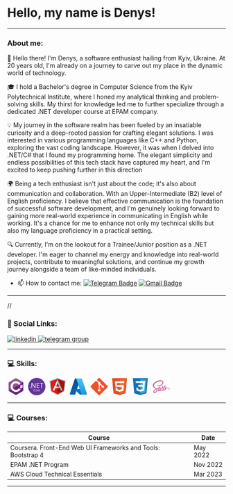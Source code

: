 # Hello, my name is Denys!

---

### About me:

👋 Hello there! I'm Denys, a software enthusiast hailing from Kyiv, Ukraine. At 20 years old, I'm already on a journey to carve out my place in the dynamic world of technology.

🎓 I hold a Bachelor's degree in Computer Science from the Kyiv Polytechnical Institute, where I honed my analytical thinking and problem-solving skills. My thirst for knowledge led me to further specialize through a dedicated .NET developer course at EPAM company.

💡 My journey in the software realm has been fueled by an insatiable curiosity and a deep-rooted passion for crafting elegant solutions. I was interested in various programming languages like C++ and Python, exploring the vast coding landscape. However, it was when I delved into .NET/C# that I found my programming home. The elegant simplicity and endless possibilities of this tech stack have captured my heart, and I'm excited to keep pushing further in this direction

🌍 Being a tech enthusiast isn't just about the code; it's also about communication and collaboration. With an Upper-Intermediate (B2) level of English proficiency. I believe that effective communication is the foundation of successful software development, and I'm genuinely looking forward to gaining more real-world experience in communicating in English while working. It's a chance for me to enhance not only my technical skills but also my language proficiency in a practical setting.

🔍 Currently, I'm on the lookout for a Trainee/Junior position as a .NET developer. I'm eager to channel my energy and knowledge into real-world projects, contribute to meaningful solutions, and continue my growth journey alongside a team of like-minded individuals.




- :mailbox: How to contact me:  [![Telegram Badge](https://img.shields.io/badge/den_pavski-blue?style=flat&logo=Telegram&logoColor=white)](https://t.me/den_pavski) [![Gmail Badge](https://img.shields.io/badge/-Gmail-red?style=flat&logo=Gmail&logoColor=white)](mailto:den.pavski@gmail.com)

---
//
### 🤝 Social Links:

  <div id="badges">
    <a href="https://www.linkedin.com/in/denys-pavskyi-048a09211/" target="_blank">
      <img src="https://cdn-icons-png.flaticon.com/512/2504/2504799.png" width="40" height="40" alt="linkedin" />
    </a>
    <a href="https://t.me/den_pavski" target="_blank">
      <img src="https://cdn-icons-png.flaticon.com/512/2111/2111646.png" width="40" height="40" alt="telegram group" />
    </a>
    
  </div>

---

### 💻 Skills:

<div>
  <img src="https://github.com/devicons/devicon/blob/master/icons/csharp/csharp-original.svg" title="csharp" alt="csharp" width="40" height="40"/>&nbsp;
  <img src="https://github.com/devicons/devicon/blob/master/icons/dotnetcore/dotnetcore-original.svg" title="dotnet" alt="dotnet" width="40" height="40"/>&nbsp;
  <img src="https://github.com/devicons/devicon/blob/master/icons/angularjs/angularjs-original.svg" title="angular" alt="angular" width="40" height="40"/>&nbsp;
  <img src="https://github.com/devicons/devicon/blob/master/icons/azure/azure-original.svg" title="azure" alt="azure" width="40" height="40"/>&nbsp;
  <img src="https://github.com/devicons/devicon/blob/master/icons/git/git-original.svg" title="git" alt="git" width="40" height="40"/>&nbsp
  <img src="https://github.com/devicons/devicon/blob/master/icons/html5/html5-original.svg" title="html5" alt="html5" width="40" height="40"/>&nbsp
  <img src="https://github.com/devicons/devicon/blob/master/icons/css3/css3-original.svg" title="css" alt="css" width="40" height="40"/>&nbsp
  <img src="https://github.com/devicons/devicon/blob/master/icons/sass/sass-original.svg" title="sass/scss" alt="sass/scss" width="40" height="40"/>&nbsp;
</div>

---


### 💻 Courses:

| Course                                                          | Date              |
| --------------------------------------------------------------- | ----------------- |
| Coursera. Front-End Web UI Frameworks and Tools: Bootstrap 4   | May 2022          |
| EPAM .NET Program                                              | Nov 2022          |
| AWS Cloud Technical Essentials                                 | Mar 2023          |
--- 


